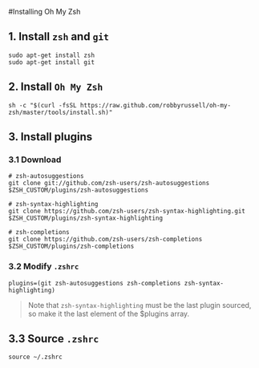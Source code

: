 #Installing Oh My Zsh

## 1. Install `zsh` and `git`
```shell
sudo apt-get install zsh
sudo apt-get install git
```

## 2. Install `Oh My Zsh`
```shell
sh -c "$(curl -fsSL https://raw.github.com/robbyrussell/oh-my-zsh/master/tools/install.sh)"
```

## 3. Install plugins
### 3.1 Download
```shell
# zsh-autosuggestions
git clone git://github.com/zsh-users/zsh-autosuggestions $ZSH_CUSTOM/plugins/zsh-autosuggestions

# zsh-syntax-highlighting
git clone https://github.com/zsh-users/zsh-syntax-highlighting.git $ZSH_CUSTOM/plugins/zsh-syntax-highlighting

# zsh-completions
git clone https://github.com/zsh-users/zsh-completions $ZSH_CUSTOM/plugins/zsh-completions
```

### 3.2 Modify `.zshrc`
```shell
plugins=(git zsh-autosuggestions zsh-completions zsh-syntax-highlighting)
```

> Note that `zsh-syntax-highlighting` must be the last plugin sourced, so make it the last element of the $plugins array.

## 3.3 Source `.zshrc`
```shell
source ~/.zshrc
```

